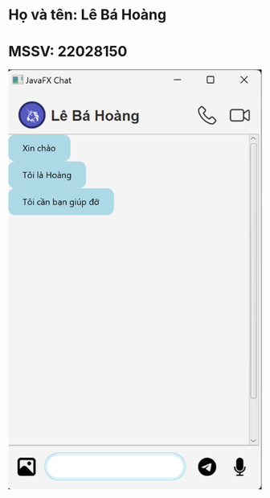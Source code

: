 # Họ và tên: Lê Bá Hoàng
# MSSV: 22028150

![image](https://github.com/lamhoang195/Chat-JavaFX/blob/master/src/main/resources/Icon/demo.png)